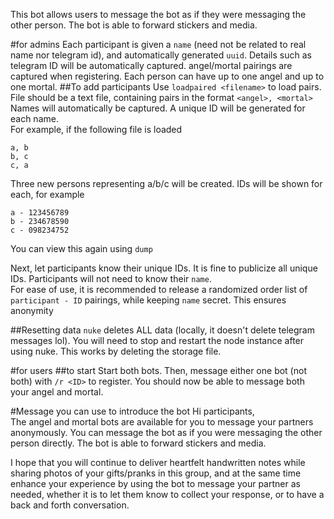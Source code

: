 This bot allows users to message the bot as if they were messaging the other person. The bot is able to forward stickers and media.

#for admins
Each participant is given a `name` (need not be related to real name nor telegram id), and automatically generated `uuid`. Details such as telegram ID will be automatically captured. angel/mortal pairings are captured when registering. Each person can have up to one angel and up to one mortal.
##To add participants
Use `loadpaired <filename>` to load pairs.  
File should be a text file, containing pairs in the format `<angel>, <mortal>`  
Names will automatically be captured. A unique ID will be generated for each name.  
For example, if the following file is loaded
```
a, b
b, c
c, a
```
Three new persons representing a/b/c will be created. IDs will be shown for each, for example
```
a - 123456789
b - 234678590
c - 098234752
```
You can view this again using `dump`  

Next, let participants know their unique IDs. It is fine to publicize all unique IDs. Participants will not need to know their `name`.  
For ease of use, it is recommended to release a randomized order list of `participant - ID` pairings, while keeping `name` secret. This ensures anonymity  

##Resetting data
`nuke` deletes ALL data (locally, it doesn't delete telegram messages lol). You will need to stop and restart the node instance after using nuke. This works by deleting the storage file.


#for users
##to start
Start both bots. Then, message either one bot (not both) with `/r <ID>` to register. You should now be able to message both your angel and mortal.

#Message you can use to introduce the bot
Hi participants,  
The angel and mortal bots are available for you to message your partners anonymously. You can message the bot as if you were messaging the other person directly. The bot is able to forward stickers and media.  

I hope that you will continue to deliver heartfelt handwritten notes while sharing photos of your gifts/pranks in this group, and at the same time enhance your experience by using the bot to message your partner as needed, whether it is to let them know to collect your response, or to have a back and forth conversation.